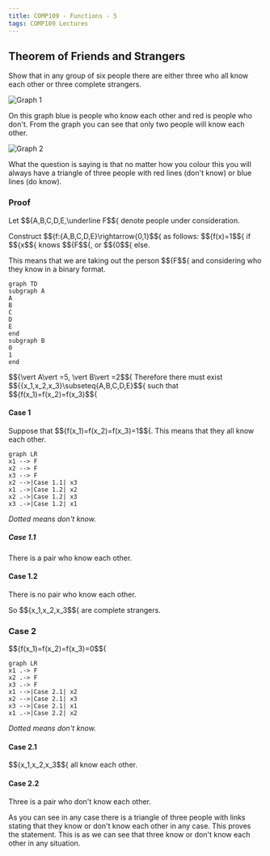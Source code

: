 ```yaml
---
title: COMP109 - Functions - 5
tags: COMP109 Lectures
---
```

## Theorem of Friends and Strangers
Show that in any group of six people there are either three who all know each other or three complete strangers.

![Graph 1]({{site.baseurl}}/assets/COMP109/Lectures/2020-11-13-3-1.png)

On this graph blue is people who know each other and red is people who don't. From the graph you can see that only two people will know each other.

![Graph 2]({{site.baseurl}}/assets/COMP109/Lectures/2020-11-13-3-2.png)

What the question is saying is that no matter how you colour this you will always have a triangle of three people with red lines (don't know) or blue lines (do know).

### Proof
Let $${A,B,C,D,E,\underline F$${ denote people under consideration.

Construct $${f:\{A,B,C,D,E\}\rightarrow\{0,1\}$${ as follows: $${f(x)=1$${ if $${x$${ knows $${F$${, or $${0$${ else. 

This means that we are taking out the person $${F$${ and considering who they know in a binary format.

```mermaid
graph TD
subgraph A
A
B
C
D
E
end
subgraph B
0
1
end
```

$${\vert A\vert =5, \vert B\vert =2$${ Therefore there must exist $${\{x_1,x_2,x_3\}\subseteq\{A,B,C,D,E\}$${ such that $${f(x_1)=f(x_2)=f(x_3)$${

#### Case 1
Suppose that $${f(x_1)=f(x_2)=f(x_3)=1$${. This means that they all know each other.

```mermaid
graph LR
x1 --> F
x2 --> F
x3 --> F
x2 -->|Case 1.1| x3
x1 .->|Case 1.2| x2
x2 .->|Case 1.2| x3
x3 .->|Case 1.2| x1
```
*Dotted means don't know.*

##### Case 1.1
There is a pair who know each other.

#### Case 1.2
There is no pair who know each other. 

So $${x_1,x_2,x_3$${ are complete strangers.

### Case 2
$${f(x_1)=f(x_2)=f(x_3)=0$${

```mermaid
graph LR
x1 .-> F
x2 .-> F
x3 .-> F
x1 -->|Case 2.1| x2
x2 -->|Case 2.1| x3
x3 -->|Case 2.1| x1
x1 .->|Case 2.2| x2
```
*Dotted means don't know.*

#### Case 2.1
$${x_1,x_2,x_3$${ all know each other.

#### Case 2.2
Three is a pair who don't know each other.

As you can see in any case there is a triangle of three people with links stating that they know or don't know each other in any case. This proves the statement. This is as we can see that three know or don't know each other in any situation.
